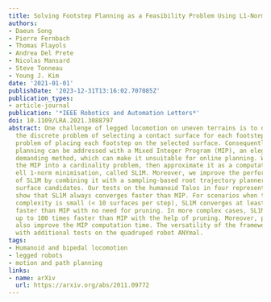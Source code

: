```yaml
---
title: Solving Footstep Planning as a Feasibility Problem Using L1-Norm Minimization
authors:
- Daeun Song
- Pierre Fernbach
- Thomas Flayols
- Andrea Del Prete
- Nicolas Mansard
- Steve Tonneau
- Young J. Kim
date: '2021-01-01'
publishDate: '2023-12-31T13:16:02.707085Z'
publication_types:
- article-journal
publication: '*IEEE Robotics and Automation Letters*'
doi: 10.1109/LRA.2021.3088797
abstract: One challenge of legged locomotion on uneven terrains is to deal with both
  the discrete problem of selecting a contact surface for each footstep and the continuous
  problem of placing each footstep on the selected surface. Consequently, footstep
  planning can be addressed with a Mixed Integer Program (MIP), an elegant but computationally
  demanding method, which can make it unsuitable for online planning. We reformulate
  the MIP into a cardinality problem, then approximate it as a computationally efficient
  ell 1-norm minimisation, called SL1M. Moreover, we improve the performance and convergence
  of SL1M by combining it with a sampling-based root trajectory planner to prune irrelevant
  surface candidates. Our tests on the humanoid Talos in four representative scenarios
  show that SL1M always converges faster than MIP. For scenarios when the combinatorial
  complexity is small (< 10 surfaces per step), SL1M converges at least two times
  faster than MIP with no need for pruning. In more complex cases, SL1M converges
  up to 100 times faster than MIP with the help of pruning. Moreover, pruning can
  also improve the MIP computation time. The versatility of the framework is shown
  with additional tests on the quadruped robot ANYmal.
tags:
- Humanoid and bipedal locomotion
- legged robots
- motion and path planning
links:
- name: arXiv
  url: https://arxiv.org/abs/2011.09772
---
```

